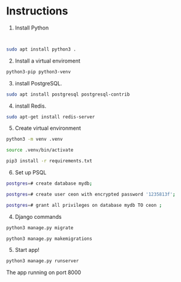 
# Instructions



1. Install Python
```bash


sudo apt install python3 .  
```
2. Install a virtual enviroment



```bash
python3-pip python3-venv
```
3. install PostgreSQL.
```bash
sudo apt install postgresql postgresql-contrib
```
4. install Redis.
```bash
sudo apt-get install redis-server
```



5. Create virtual environment
```bash
python3 -m venv .venv

source .venv/bin/activate

pip3 install -r requirements.txt
```
6. Set up PSQL


```bash
postgres=# create database mydb;

postgres=# create user ceon with encrypted password '1235813f';

postgres=# grant all privileges on database mydb TO ceon ;
```
4. Django commands

```bash
python3 manage.py migrate

python3 manage.py makemigrations
```
5. Start app!
```bash
python3 manage.py runserver
```
The app running on port 8000
